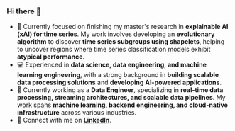 ### Hi there 👋

- 🌱 Currently focused on finishing my master's research in **explainable AI (xAI) for time series**. My work involves developing an **evolutionary algorithm** to discover **time series subgroups using shapelets**, helping to uncover regions where time series classification models exhibit **atypical performance**.  
- 💻 Experienced in **data science, data engineering, and machine learning engineering**, with a strong background in **building scalable data processing solutions** and **developing AI-powered applications**.  
- 🚀 Currently working as a **Data Engineer**, specializing in **real-time data processing, streaming architectures, and scalable data pipelines**. My work spans **machine learning, backend engineering, and cloud-native infrastructure** across various industries.  
- 🔗 Connect with me on **[LinkedIn](https://www.linkedin.com/in/samirtsj/)**.  
<!--
**samirsaliba/samirsaliba** is a ✨ _special_ ✨ repository because its `README.md` (this file) appears on your GitHub profile.

Here are some ideas to get you started:

- 🔭 I’m currently working on ...
- 🌱 I’m currently learning ...
- 👯 I’m looking to collaborate on ...
- 🤔 I’m looking for help with ...
- 💬 Ask me about ...
- 📫 How to reach me: ...
- 😄 Pronouns: ...
- ⚡ Fun fact: ...
-->
